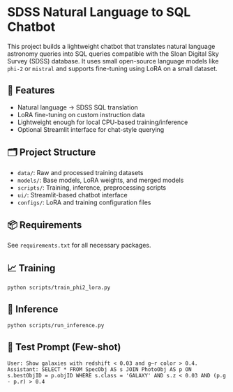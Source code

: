 # SDSS Natural Language to SQL Chatbot

This project builds a lightweight chatbot that translates natural language astronomy queries into SQL queries compatible with the Sloan Digital Sky Survey (SDSS) database. It uses small open-source language models like `phi-2` or `mistral` and supports fine-tuning using LoRA on a small dataset.

## 🚀 Features
- Natural language → SDSS SQL translation
- LoRA fine-tuning on custom instruction data
- Lightweight enough for local CPU-based training/inference
- Optional Streamlit interface for chat-style querying

## 🗂️ Project Structure
- `data/`: Raw and processed training datasets
- `models/`: Base models, LoRA weights, and merged models
- `scripts/`: Training, inference, preprocessing scripts
- `ui/`: Streamlit-based chatbot interface
- `configs/`: LoRA and training configuration files

## 📦 Requirements
See `requirements.txt` for all necessary packages.

## 📈 Training
```bash
python scripts/train_phi2_lora.py
```

## 💬 Inference
```bash
python scripts/run_inference.py
```

## 🧪 Test Prompt (Few-shot)
```
User: Show galaxies with redshift < 0.03 and g–r color > 0.4.
Assistant: SELECT * FROM SpecObj AS s JOIN PhotoObj AS p ON s.bestObjID = p.objID WHERE s.class = 'GALAXY' AND s.z < 0.03 AND (p.g - p.r) > 0.4
```
